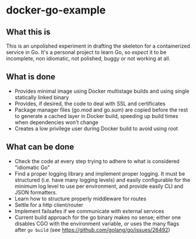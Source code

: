 # docker-go-example

## What this is

This is an unpolished experiment in drafting the skeleton for a containerized service in Go. It's a personal project to learn Go, so _expect_ it to be incomplete, non idiomatic, not polished, buggy or not working at all. 

## What is done

* Provides minimal image using Docker multistage builds and using single statically linked binary
* Provides, if desired, the code to deal with SSL and certificates
* Package manager files (go.mod and go.sum) are copied before the rest to generate a cached layer in Docker build, speeding up build times when dependencies won't change
* Creates a low privilege user during Docker build to avoid using root 

## What can be done

* Check the code at every step trying to adhere to what is considered "idiomatic Go"
* Find a proper logging library and implement proper logging. It must be structured (i.e. have many logging levels) and easily configurable for the minimum log level to use per environment, and provide easily CLI and JSON formatters.
* Learn how to structure properly middleware for routes
* Settle for a http client/router
* Implement failsafes if we communicate with external services
* Current build approach for the go binary makes no sense; either one disables CGO with the environment variable, _or_ uses the many flags after `go build` (see https://github.com/golang/go/issues/26492)
